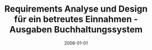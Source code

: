 ---
abstract: ''
authors:
- Gerd Schaffer
date: '2008-01-01'
featured: false
links:
- name: Publik
  url: https://publik.tuwien.ac.at/showentry.php?ID=172122&lang=1
publication_types:
- '7'
publishDate: '2008-01-01'
title: Requirements Analyse und Design für ein betreutes Einnahmen - Ausgaben Buchhaltungssystem
url_pdf: ''
---
